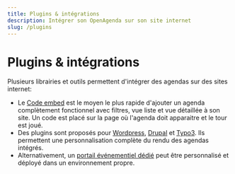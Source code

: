 ```yaml
---
title: Plugins & intégrations
description: Intégrer son OpenAgenda sur son site internet
slug: /plugins
---
```


# Plugins & intégrations

Plusieurs librairies et outils permettent d'intégrer des agendas sur des sites internet:

* Le [Code embed](/plugins/embeds) est le moyen le plus rapide d'ajouter un agenda complètement fonctionnel avec filtres, vue liste et vue détaillée à son site. Un code est placé sur la page où l'agenda doit apparaitre et le tour est joué.
* Des plugins sont proposés pour [Wordpress](/plugins/wordpress), [Drupal](/plugins/drupal) et [Typo3](/plugins/typo3). Ils permettent une personnalisation complète du rendu des agendas intégrés.
* Alternativement, un [portail événementiel dédié](/plugins/agenda-portal) peut être personnalisé et déployé dans un environnement propre.
